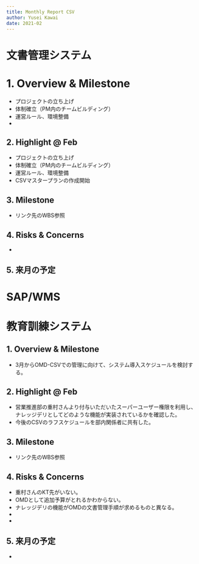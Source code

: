 ```yaml
---
title: Monthly Report CSV
author: Yusei Kawai
date: 2021-02
---
```


# 文書管理システム
# 1. Overview & Milestone
* プロジェクトの立ち上げ
* 体制確立（PM内のチームビルディング）
* 運営ルール、環境整備
* 

## 2. Highlight @ Feb
* プロジェクトの立ち上げ
* 体制確立（PM内のチームビルディング）
* 運営ルール、環境整備
* CSVマスタープランの作成開始

## 3. Milestone
* リンク先のWBS参照

## 4. Risks & Concerns
* 


## 5. 来月の予定


# SAP/WMS


# 教育訓練システム
## 1. Overview & Milestone
* 3月からOMD-CSVでの管理に向けて、システム導入スケジュールを検討する。

## 2. Highlight @ Feb
* 営業推進部の重村さんより付与いただいたスーパーユーザー権限を利用し、ナレッジデリとしてどのような機能が実装されているかを確認した。
* 今後のCSVのラフスケジュールを部内関係者に共有した。

## 3. Milestone
* リンク先のWBS参照

## 4. Risks & Concerns
* 重村さんのKT先がいない。
* OMDとして追加予算がとれるかわからない。
* ナレッジデリの機能がOMDの文書管理手順が求めるものと異なる。
* 
* 

## 5. 来月の予定
* 
